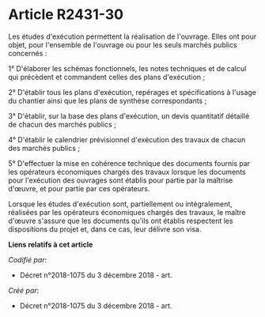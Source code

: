 # Article R2431-30

Les études d'exécution permettent la réalisation de l'ouvrage. Elles ont pour objet, pour l'ensemble de l'ouvrage ou pour les
seuls marchés publics concernés :

1° D'élaborer les schémas fonctionnels, les notes techniques et de calcul qui précèdent et commandent celles des plans
d'exécution ;

2° D'établir tous les plans d'exécution, repérages et spécifications à l'usage du chantier ainsi que les plans de synthèse
correspondants ;

3° D'établir, sur la base des plans d'exécution, un devis quantitatif détaillé de chacun des marchés publics ;

4° D'établir le calendrier prévisionnel d'exécution des travaux de chacun des marchés publics ;

5° D'effectuer la mise en cohérence technique des documents fournis par les opérateurs économiques chargés des travaux
lorsque les documents pour l'exécution des ouvrages sont établis pour partie par la maîtrise d'œuvre, et pour partie par ces
opérateurs.

Lorsque les études d'exécution sont, partiellement ou intégralement, réalisées par les opérateurs économiques chargés des
travaux, le maître d'œuvre s'assure que les documents qu'ils ont établis respectent les dispositions du projet et, dans ce
cas, leur délivre son visa.

**Liens relatifs à cet article**

_Codifié par_:

  - Décret n°2018-1075 du 3 décembre 2018 - art.

_Créé par_:

  - Décret n°2018-1075 du 3 décembre 2018 - art.
